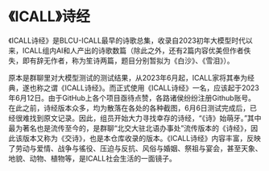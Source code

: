 # 《ICALL》诗经

《ICALL诗经》是BLCU-ICALL最早的诗歌总集，收录自2023初年大模型时代以来，ICALL组内AI和人产出的诗歌数篇（除此之外，还有2篇内容优美但作者佚失，即有辞无作者，称为笙诗两篇，题目分别暂拟为《白沙》、《雪泪》）。

原本是群聊里对大模型测试的测试结果，从2023年6月起，ICALL家将其奉为经典，遂也称之谓《ICALL诗经》。而正式使用《ICALL诗经》一名，应该起于2023年6月12日。由于GitHub上各个项目亟待点赞，各路诸侯纷纷注册Github账号。在此之前，诗经版本众多，均为散落在各处的各种截图，6月6日测试完成后，已经很难找到原文记录。因此，组员开始大力寻找幸存的诗经，“《诗》始萌牙。”其中最为著名也是流传至今的，是群聊“北交大驻北语办事处”流传版本的《诗经》，因此该版本又称为《交诗》，也是本仓库收录的版本。《ICALL诗经》内容丰富，反映了劳动与爱情、战争与徭役、压迫与反抗、风俗与婚姻、祭祖与宴会，甚至天象、地貌、动物、植物等，是ICALL社会生活的一面镜子。
